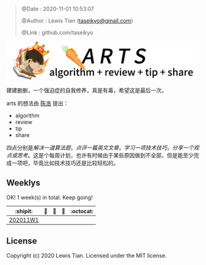 > @Date    : 2020-11-01 10:53:07
>
> @Author  : Lewis Tian (taseikyo@gmail.com)
>
> @Link    : github.com/taseikyo

<p align="center">
	<img src="images/header.png" alt="ARTS" title="ARTS">
</p>

建建删删，一个强迫症的自我修养，真是有毒，希望这是最后一次。

arts 的想法由 [陈浩](https://github.com/haoel) 提出：

- algorithm
- review
- tip
- share

四点分别是*解决一道算法题*，*点评一篇英文文章*，*学习一项技术技巧*，*分享一个观点或思考*。这是个每周计划，也许有时候由于某些原因做到不全部，但是能至少完成一项吧，毕竟比如技术技巧还是比较轻松的。

## Weeklys

OK! 1 week(s) in total. Keep going!

|           :shipit:             | :jack_o_lantern: | :beer: | :fish_cake: | :octocat: |
|:------------------------------:|:----------------:|--------|-------------|-----------|
| [202011W1](weekly/202011W1.md) |                  |        |             |           |

## License

Copyright (c) 2020 Lewis Tian. Licensed under the MIT license.
